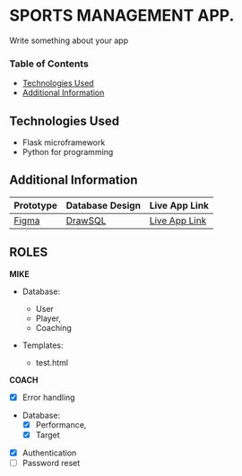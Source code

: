# SPORTS MANAGEMENT APP.

Write something about  your app


### Table of Contents

- [Technologies Used](#technologies-used)
- [Additional Information](#additional-information)


## Technologies Used
- Flask microframework
- Python for programming



## Additional Information

| Prototype | Database Design | Live App Link |
| --------- | --------------- | ------------- |
| [Figma](https://www.figma.com/proto/B29dfUyuMNCTyVs1y6dhRt/SPORTS-ATTENDACE-APP?node-id=22-14&starting-point-node-id=5%3A8&scaling=scale-down) |    [DrawSQL](https://drawsql.app/teams/sports-app/diagrams/sports-app)             | [Live App Link](http://127.0.0.1:5000/)               | 


## ROLES

**MIKE**
- Database:
    - User
    - Player,
    - Coaching


- Templates:
    - test.html


**COACH**

- [x] Error handling
- Database:
    - [x] Performance,
    - [x] Target
- [x] Authentication
- [ ] Password reset